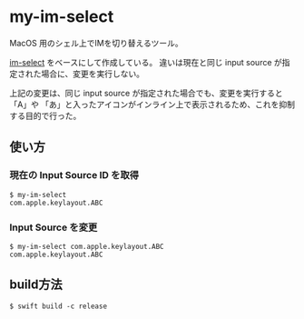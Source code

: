 # my-im-select

MacOS 用のシェル上でIMを切り替えるツール。

[im-select](https://github.com/daipeihust/im-select) をベースにして作成している。
違いは現在と同じ input source が指定された場合に、変更を実行しない。

上記の変更は、同じ input source が指定された場合でも、変更を実行すると「A」や
「あ」と入ったアイコンがインライン上で表示されるため、これを抑制する目的で行った。


## 使い方
### 現在の Input Source ID を取得

```
$ my-im-select
com.apple.keylayout.ABC
```


### Input Source を変更

```
$ my-im-select com.apple.keylayout.ABC
com.apple.keylayout.ABC
```


## build方法

```
$ swift build -c release
```
